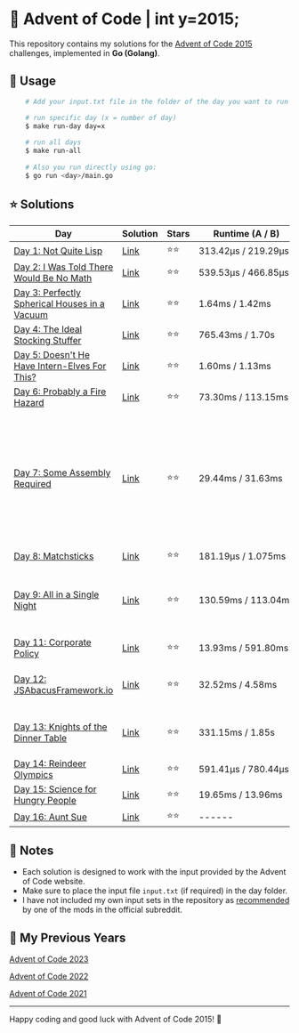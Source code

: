 # 🎄 Advent of Code | int y=2015;

This repository contains my solutions for the [Advent of Code 2015](https://adventofcode.com/2015) challenges, implemented in **Go (Golang)**.

## 🚀 Usage

```bash
    # Add your input.txt file in the folder of the day you want to run

    # run specific day (x = number of day)
    $ make run-day day=x
    
    # run all days
    $ make run-all
    
    # Also you run directly using go:
    $ go run <day>/main.go
```

## ⭐ Solutions

| **Day**                                                                              | **Solution**                                                               | **Stars** | **Runtime&nbsp;(A&nbsp;/&nbsp;B)** | **Comments**                                                                                                                           |
|--------------------------------------------------------------------------------------|----------------------------------------------------------------------------|-----------|------------------------------------|----------------------------------------------------------------------------------------------------------------------------------------|
| [Day 1: Not Quite Lisp](https://adventofcode.com/2015/day/1)                         | [Link](https://github.com/dcorto/adventofcode/blob/master/2015/1/main.go)  | ⭐️⭐️      | 313.42µs&nbsp;/&nbsp;219.29µs      |                                                                                                                                        |
| [Day 2: I Was Told There Would Be No Math](https://adventofcode.com/2015/day/2)      | [Link](https://github.com/dcorto/adventofcode/blob/master/2015/2/main.go)  | ⭐️⭐️      | 539.53µs&nbsp;/&nbsp;466.85µs      |                                                                                                                                        |
| [Day 3: Perfectly Spherical Houses in a Vacuum](https://adventofcode.com/2015/day/3) | [Link](https://github.com/dcorto/adventofcode/blob/master/2015/3/main.go)  | ⭐️⭐️      | 1.64ms&nbsp;/&nbsp;1.42ms          |                                                                                                                                        |
| [Day 4: The Ideal Stocking Stuffer](https://adventofcode.com/2015/day/4)             | [Link](https://github.com/dcorto/adventofcode/blob/master/2015/4/main.go)  | ⭐️⭐️      | 765.43ms&nbsp;/&nbsp;1.70s         |                                                                                                                                        |
| [Day 5: Doesn't He Have Intern-Elves For This?](https://adventofcode.com/2015/day/5) | [Link](https://github.com/dcorto/adventofcode/blob/master/2015/5/main.go)  | ⭐️⭐️      | 1.60ms&nbsp;/&nbsp;1.13ms          |                                                                                                                                        |
| [Day 6: Probably a Fire Hazard](https://adventofcode.com/2015/day/6)                 | [Link](https://github.com/dcorto/adventofcode/blob/master/2015/6/main.go)  | ⭐️⭐️      | 73.30ms&nbsp;/&nbsp;113.15ms       |                                                                                                                                        |
| [Day 7: Some Assembly Required](https://adventofcode.com/2015/day/7)                 | [Link](https://github.com/dcorto/adventofcode/blob/master/2015/7/main.go)  | ⭐️⭐️      | 29.44ms&nbsp;/&nbsp;31.63ms        | Very similar of [Day 24 of Year 2024](../2024/24/main.go) but in this case the input was different so the main idea is pretty the same |
| [Day 8: Matchsticks](https://adventofcode.com/2015/day/8)                            | [Link](https://github.com/dcorto/adventofcode/blob/master/2015/8/main.go)  | ⭐️⭐️      | 181.19µs&nbsp;/&nbsp;1.075ms       |                                                                                                                                        |
| [Day 9: All in a Single Night](https://adventofcode.com/2015/day/9)                  | [Link](https://github.com/dcorto/adventofcode/blob/master/2015/9/main.go)  | ⭐️⭐️      | 130.59ms&nbsp;/&nbsp;113.04ms      | Solved using force brute, will not work with large inputs                                                                              |             
| [Day 11: Corporate Policy](https://adventofcode.com/2015/day/11)                     | [Link](https://github.com/dcorto/adventofcode/blob/master/2015/11/main.go) | ⭐️⭐️      | 13.93ms&nbsp;/&nbsp;591.80ms       |                                                                                                                                        |
| [Day 12: JSAbacusFramework.io](https://adventofcode.com/2015/day/12)                 | [Link](https://github.com/dcorto/adventofcode/blob/master/2015/12/main.go) | ⭐️⭐️      | 32.52ms&nbsp;/&nbsp;4.58ms         | Found "inspiration" in the [reddit megathread](https://www.reddit.com/r/adventofcode/comments/3wh73d/day_12_solutions/)                |
| [Day 13: Knights of the Dinner Table](https://adventofcode.com/2015/day/13)          | [Link](https://github.com/dcorto/adventofcode/blob/master/2015/13/main.go) | ⭐️⭐️      | 331.15ms&nbsp;/&nbsp;1.85s         | Permutation function is the same as the [Day 9](./9/main.go)                                                                           |
| [Day 14: Reindeer Olympics](https://adventofcode.com/2015/day/14)                    | [Link](https://github.com/dcorto/adventofcode/blob/master/2015/14/main.go) | ⭐️⭐️      | 591.41µs&nbsp;/&nbsp;780.44µs      |                                                                                                                                        |
| [Day 15: Science for Hungry People](https://adventofcode.com/2015/day/15)            | [Link](https://github.com/dcorto/adventofcode/blob/master/2015/15/main.go) | ⭐️⭐️      | 19.65ms&nbsp;/&nbsp;13.96ms        |                                                                                                                                        |
| [Day 16: Aunt Sue](https://adventofcode.com/2015/day/16)                             | [Link](https://github.com/dcorto/adventofcode/blob/master/2015/16/main.go) | ⭐️⭐️      | ------                             |                                                                                                                                        |

## 📝 Notes

- Each solution is designed to work with the input provided by the Advent of Code website.
- Make sure to place the input file `input.txt` (if required) in the day folder.
- I have not included my own input sets in the repository as [recommended](https://www.reddit.com/r/adventofcode/comments/e7khy8/comment/fa13hb9/?utm_source=share&utm_medium=web3x&utm_name=web3xcss&utm_term=1&utm_content=share_button) by one of the mods in the official subreddit.

## 🔄 My Previous Years

[Advent of Code 2023](https://github.com/dcorto/adventofcode2023)

[Advent of Code 2022](https://github.com/dcorto/adventofcode2022)

[Advent of Code 2021](https://github.com/dcorto/adventofcode2021)

---

Happy coding and good luck with Advent of Code 2015! 🎉
